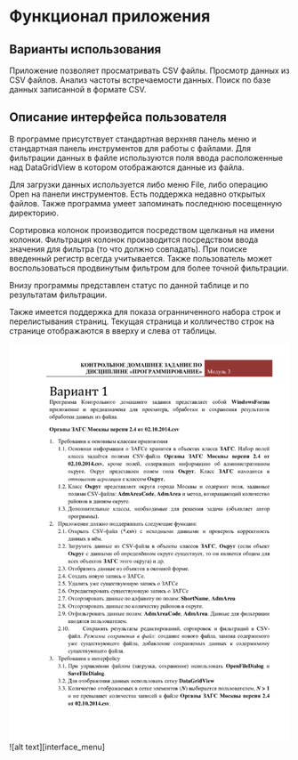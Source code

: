 # Функционал приложения #

## Варианты использования ##

Приложение позволяет просматривать CSV файлы. Просмотр данных из CSV файлов. 
Анализ частоты встречаемости данных. Поиск по базе данных записанной в формате CSV.

## Описание интерфейса пользователя ##

В программе присутствует стандартная верхняя панель меню и 
стандартная панель инструментов для работы с файлами. Для фильтрации данных в файле 
используются поля ввода расположенные над DataGridView в котором отображаются данные
из файла. 

Для загрузки данных 
используется либо меню File, либо операцию Open на панели инструментов. 
Есть поддержка недавно открытых файлов. Также программа умеет запоминать последнюю
посещенную директорию. 

Сортировка колонок производится посредством щелканья на имени колонки. Фильтрация 
колонок производится посредством ввода значения для фильтра (то что должно совпадать).
При поиске введенный регистр всегда учитывается. Также пользователь может 
воспользоваться продвинутым фильтром для более точной фильтрации. 

Внизу программы представлен статус по данной таблице и по результатам фильтрации.

Также имеется поддержка для показа огранниченного набора строк 
и перелистывания страниц. Текущая страница и колличество строк на странице 
отображаются в вверху и слева от таблицы.

![alt text][interface_main]
![alt text][interface_menu]

[interface_main]: latex_paper/task_one.png "Главный интерфейс программы"
[interface_main]: latex_paper/task_one.png "Меню программы"
